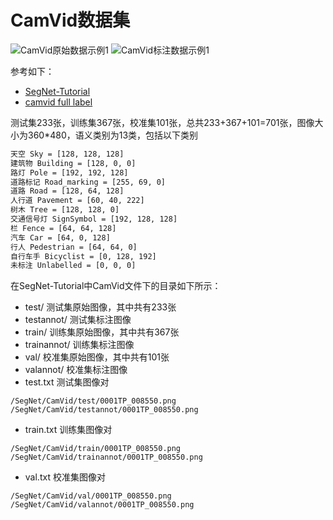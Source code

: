 # CamVid数据集

![CamVid原始数据示例1](http://chenguanfuqq.oschina.io/tuquan/img_2017_12/2017_12_9_17_37_54.png)
![CamVid标注数据示例1](http://chenguanfuqq.oschina.io/tuquan/img_2017_12/2017_12_9_17_37_14.png)

参考如下：
- [SegNet-Tutorial](https://github.com/alexgkendall/SegNet-Tutorial/tree/master/CamVid)
- [camvid full label](https://github.com/mostafaizz/camvid)

测试集233张，训练集367张，校准集101张，总共233+367+101=701张，图像大小为360*480，语义类别为13类，包括以下类别

```bash
天空 Sky = [128, 128, 128]
建筑物 Building = [128, 0, 0]
路灯 Pole = [192, 192, 128]
道路标记 Road_marking = [255, 69, 0]
道路 Road = [128, 64, 128]
人行道 Pavement = [60, 40, 222]
树木 Tree = [128, 128, 0]
交通信号灯 SignSymbol = [192, 128, 128]
栏 Fence = [64, 64, 128]
汽车 Car = [64, 0, 128]
行人 Pedestrian = [64, 64, 0]
自行车手 Bicyclist = [0, 128, 192]
未标注 Unlabelled = [0, 0, 0]
```

在SegNet-Tutorial中CamVid文件下的目录如下所示：
- test/ 测试集原始图像，其中共有233张
- testannot/ 测试集标注图像
- train/ 训练集原始图像，其中共有367张
- trainannot/ 训练集标注图像
- val/ 校准集原始图像，其中共有101张
- valannot/ 校准集标注图像
- test.txt 测试集图像对
```
/SegNet/CamVid/test/0001TP_008550.png /SegNet/CamVid/testannot/0001TP_008550.png
```
- train.txt 训练集图像对
```
/SegNet/CamVid/train/0001TP_008550.png /SegNet/CamVid/trainannot/0001TP_008550.png
```
- val.txt 校准集图像对
```
/SegNet/CamVid/val/0001TP_008550.png /SegNet/CamVid/valannot/0001TP_008550.png
```
